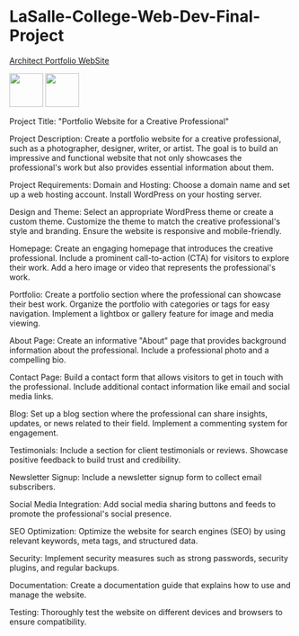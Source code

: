 # LaSalle-College-Web-Dev-Final-Project

[Architect Portfolio WebSite](https://luisafritzke.com/)

<img loading="wordpress" src="https://upload.wikimedia.org/wikipedia/commons/thumb/9/98/WordPress_blue_logo.svg/1200px-WordPress_blue_logo.svg.png" width="60" height="60"/> <img loading="hostgator" src="https://cdn.freebiesupply.com/logos/large/2x/hostgator-logo-png-transparent.png" width="60" height="60"/> 

Project Title: "Portfolio Website for a Creative Professional"

Project Description: Create a portfolio website for a creative professional, such as a photographer, designer, writer, or artist. The goal is to build an impressive and functional website that not only showcases the professional's work but also provides essential information about them.

Project Requirements:
Domain and Hosting: 
Choose a domain name and set up a web hosting account. Install WordPress on your hosting server.

Design and Theme:
Select an appropriate WordPress theme or create a custom theme.
Customize the theme to match the creative professional's style and branding.
Ensure the website is responsive and mobile-friendly.

Homepage:
Create an engaging homepage that introduces the creative professional.
Include a prominent call-to-action (CTA) for visitors to explore their work.
Add a hero image or video that represents the professional's work.

Portfolio:
Create a portfolio section where the professional can showcase their best work.
Organize the portfolio with categories or tags for easy navigation.
Implement a lightbox or gallery feature for image and media viewing.

About Page:
Create an informative "About" page that provides background information about the professional.
Include a professional photo and a compelling bio.

Contact Page:
Build a contact form that allows visitors to get in touch with the professional.
Include additional contact information like email and social media links.

Blog:
Set up a blog section where the professional can share insights, updates, or news related to their field.
Implement a commenting system for engagement.

Testimonials:
Include a section for client testimonials or reviews.
Showcase positive feedback to build trust and credibility.

Newsletter Signup:
Include a newsletter signup form to collect email subscribers.

Social Media Integration:
Add social media sharing buttons and feeds to promote the professional's social presence.

SEO Optimization:
Optimize the website for search engines (SEO) by using relevant keywords, meta tags, and structured data.

Security:
Implement security measures such as strong passwords, security plugins, and regular backups.

Documentation:
Create a documentation guide that explains how to use and manage the website.

Testing:
Thoroughly test the website on different devices and browsers to ensure compatibility.
